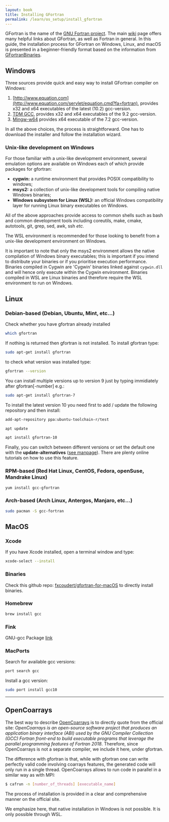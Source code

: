 ```yaml
---
layout: book
title: Installing GFortran
permalink: /learn/os_setup/install_gfortran
---
```


GFortran is the name of the [GNU Fortran project](https://gcc.gnu.org/fortran/). The main [wiki](https://gcc.gnu.org/wiki/GFortran) page offers many helpful links about GFortran, as well as Fortran in general. In this guide, the installation process for GFortran on Windows, Linux, and macOS is presented in a beginner-friendly format based on the information from [GFortranBinaries](https://gcc.gnu.org/wiki/GFortranBinaries).

## Windows


Three sources provide quick and easy way to install GFortran compiler on Windows:
1. [http://www.equation.com](http://www.equation.com/servlet/equation.cmd?fa=fortran), provides x32 and x64 executables of the latest (10.2) gcc-version.
2. [TDM GCC](https://jmeubank.github.io/tdm-gcc/articles/2020-03/9.2.0-release), provides x32 and x64 executables of the 9.2 gcc-version.
3. [Mingw-w64](http://mingw-w64.org/doku.php/download/mingw-builds) provides x64 executable of the 7.2 gcc-version.

In all the above choices, the process is straightforward. One has to download the installer and follow the installation wizard. 

### Unix-like development on Windows
For those familiar with a unix-like development environment, several emulation options are available on Windows each of which provide packages for gfortran:

* __cygwin:__ a runtime environment that provides POSIX compatibility to windows;
* __msys2:__ a collection of unix-like development tools for compiling native Windows binaries;
* __Windows subsystem for Linux (WSL):__ an official Windows compatibility layer for running Linux binary executables on Windows.

All of the above approaches provide access to common shells such as bash and common development tools including coreutils, make, cmake, autotools, git, grep, sed, awk, ssh _etc._

The WSL environment is recommended for those looking to benefit from a unix-like development environment on Windows.

It is important to note that only the msys2 environment allows the native compilation of Windows binary executables; this is important if you intend to distribute your binaries or if you prioritise execution performance.
Binaries compiled in Cygwin are 'Cygwin' binaries linked against `cygwin.dll` and will hence only execute within the Cygwin environment. Binaries compiled in WSL are Linux binaries and therefore require the WSL environment to run on Windows.

## Linux


### Debian-based (Debian, Ubuntu, Mint, etc...)
Check whether you have gfortran already installed
```bash
which gfortran
```
If nothing is returned then gfortran is not installed.
To install gfortran type:
```bash
sudo apt-get install gfortran
```
to check what version was installed type:
```bash
gfortran --version
```
You can install multiple versions up to version 9 just by typing immidiately after gfortran[-number] e.g.:
```bash
sudo apt-get install gfortran-7 
```
To install the latest version 10 you need first to add / update the following repository and then install: 
```bash
add-apt-repository ppa:ubuntu-toolchain-r/test

apt update

apt install gfortran-10
```
Finally, you can switch between different versions or set the default one with the **update-alternatives** ([see manpage](http://manpages.ubuntu.com/manpages/trusty/man8/update-alternatives.8.html#:~:text=update%2Dalternatives%20creates%2C%20removes%2C,system%20at%20the%20same%20time.)). There are plenty online tutorials on how to use this feature.

### RPM-based (Red Hat Linux, CentOS, Fedora, openSuse, Mandrake Linux)
```bash
yum install gcc-gfortran
```

### Arch-based (Arch Linux, Antergos, Manjaro, etc...)
```bash
sudo pacman -S gcc-fortran
```

## MacOS
### Xcode
If you have Xcode installed, open a terminal window and type:
```bash
xcode-select --install
```
### Binaries
Check this github repo: [fxcoudert/gfortran-for-macOS](https://github.com/fxcoudert/gfortran-for-macOS/releases) to directly install binaries.
### Homebrew
```bash
brew install gcc
```
### Fink
GNU-gcc Package [link](https://pdb.finkproject.org/pdb/browse.php?summary=GNU+Compiler+Collection+Version)
### MacPorts
Search for available gcc versions:
```bash
port search gcc
```
Install a gcc version:
```bash
sudo port install gcc10
```
---
## OpenCoarrays

The best way to describe [OpenCoarrays](http://www.opencoarrays.org/) is to directly quote from the official site: *OpenCoarrays is an open-source software project that produces an application binary interface (ABI) used by the GNU Compiler Collection (GCC) Fortran front-end to build executable programs that leverage the parallel programming features of Fortran 2018*. Therefore, since OpenCoarrays is not a separate compiler, we include it here, under gfortran.

The difference with gfortran is that, while with gfortran one can write perfectly valid code involving coarrays features, the generated code will only run in a single thread. OpenCoarrays allows to run code in parallel in a similar way as with MPI:
```bash
$ cafrun -n [number_of_threads] [executable_name]
```

The process of installation is provided in a clear and comprehensive manner on the official site. 

We emphasize here, that native installation in Windows is not possible. It is only possible through WSL. 
